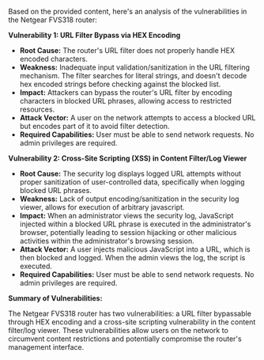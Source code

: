 Based on the provided content, here's an analysis of the vulnerabilities in the Netgear FVS318 router:

**Vulnerability 1: URL Filter Bypass via HEX Encoding**

*   **Root Cause:** The router's URL filter does not properly handle HEX encoded characters.
*   **Weakness:** Inadequate input validation/sanitization in the URL filtering mechanism. The filter searches for literal strings, and doesn't decode hex encoded strings before checking against the blocked list.
*   **Impact:** Attackers can bypass the router's URL filter by encoding characters in blocked URL phrases, allowing access to restricted resources.
*   **Attack Vector:** A user on the network attempts to access a blocked URL but encodes part of it to avoid filter detection.
*   **Required Capabilities:** User must be able to send network requests. No admin privileges are required.

**Vulnerability 2: Cross-Site Scripting (XSS) in Content Filter/Log Viewer**

*   **Root Cause:** The security log displays logged URL attempts without proper sanitization of user-controlled data, specifically when logging blocked URL phrases.
*  **Weakness:** Lack of output encoding/sanitization in the security log viewer, allows for execution of arbitrary javascript.
*   **Impact:** When an administrator views the security log, JavaScript injected within a blocked URL phrase is executed in the administrator's browser, potentially leading to session hijacking or other malicious activities within the administrator's browsing session.
*   **Attack Vector:** A user injects malicious JavaScript into a URL, which is then blocked and logged. When the admin views the log, the script is executed.
*  **Required Capabilities:** User must be able to send network requests. No admin privileges are required.

**Summary of Vulnerabilities:**

The Netgear FVS318 router has two vulnerabilities: a URL filter bypassable through HEX encoding and a cross-site scripting vulnerability in the content filter/log viewer. These vulnerabilities allow users on the network to circumvent content restrictions and potentially compromise the router's management interface.